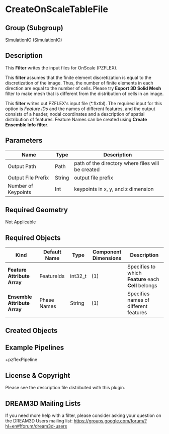 # CreateOnScaleTableFile #

## Group (Subgroup) ##

SimulationIO (SimulationIO)

## Description ##

This **Filter** writes the input files for OnScale (PZFLEX).

This **filter** assumes that the finite element discretization is equal to the discretization of the image. Thus, the number of finite elements in each direction are equal to the number of cells. Please try **Export 3D Solid Mesh** filter to make mesh that is different from the distribution of cells in an image.

This **filter** writes out PZFLEX's input file (*.flxtbl). The required input for this option is *Feature IDs* and the names of different features, and the output consists of a header, nodal coordinates and a description of spatial distribution of features. Feature Names can be created using **Create Ensemble Info** **filter**. 

## Parameters ##

| Name | Type | Description |
|------|------|------|
| Output Path | Path | path of the directory where files will be created |
| Output File Prefix | String | output file prefix |
| Number of Keypoints | Int | keypoints in x, y, and z dimension |


## Required Geometry ##

 Not Applicable

## Required Objects ##

| Kind | Default Name | Type | Component Dimensions | Description |
|------|--------------|-------------|---------|-----|
| **Feature Attribute Array** | FeatureIds | int32_t | (1) |  Specifies to which **Feature** each **Cell** belongs |
| **Ensemble Attribute Array** | Phase Names | String | (1) |  Specifies names of different features |

## Created Objects ##

## Example Pipelines ##
+pzflexPipeline

## License & Copyright ##

Please see the description file distributed with this plugin.

## DREAM3D Mailing Lists ##

If you need more help with a filter, please consider asking your question on the DREAM3D Users mailing list:
https://groups.google.com/forum/?hl=en#!forum/dream3d-users
